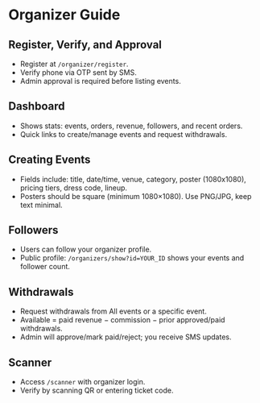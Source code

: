 # Organizer Guide

## Register, Verify, and Approval
- Register at `/organizer/register`.
- Verify phone via OTP sent by SMS.
- Admin approval is required before listing events.

## Dashboard
- Shows stats: events, orders, revenue, followers, and recent orders.
- Quick links to create/manage events and request withdrawals.

## Creating Events
- Fields include: title, date/time, venue, category, poster (1080x1080), pricing tiers, dress code, lineup.
- Posters should be square (minimum 1080×1080). Use PNG/JPG, keep text minimal.

## Followers
- Users can follow your organizer profile.
- Public profile: `/organizers/show?id=YOUR_ID` shows your events and follower count.

## Withdrawals
- Request withdrawals from All events or a specific event.
- Available = paid revenue − commission − prior approved/paid withdrawals.
- Admin will approve/mark paid/reject; you receive SMS updates.

## Scanner
- Access `/scanner` with organizer login.
- Verify by scanning QR or entering ticket code.
